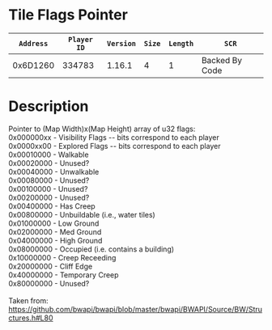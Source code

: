 # Tile Flags Pointer

| `Address` | `Player ID` | `Version` | `Size` | `Length` | `SCR` |
| ---------- | ----------- | --------- | ------ | -------- | ---- |
| 0x6D1260 | 334783 | 1.16.1 | 4 | 1 | Backed By Code |

# Description

Pointer to (Map Width)x(Map Height) array of u32 flags:<br>0x000000xx - Visibility Flags -- bits correspond to each player<br>0x0000xx00 - Explored Flags -- bits correspond to each player<br>0x00010000 - Walkable<br>0x00020000 - Unused?<br>0x00040000 - Unwalkable<br>0x00080000 - Unused?<br>0x00100000 - Unused?<br>0x00200000 - Unused?<br>0x00400000 - Has Creep<br>0x00800000 - Unbuildable (i.e., water tiles)<br>0x01000000 - Low Ground<br>0x02000000 - Med Ground<br>0x04000000 - High Ground<br>0x08000000 - Occupied (i.e. contains a building)<br>0x10000000 - Creep Receeding<br>0x20000000 - Cliff Edge<br>0x40000000 - Temporary Creep<br>0x80000000 - Unused?<br><br>Taken from: https://github.com/bwapi/bwapi/blob/master/bwapi/BWAPI/Source/BW/Structures.h#L80
